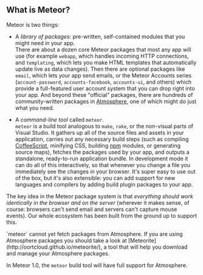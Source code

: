 <h2 id="whatismeteor">What is Meteor?</h2>

Meteor is two things:

* A _library of packages_: pre-written, self-contained modules that
you might need in your app.<br>
There are about a dozen core Meteor
packages that most any app will use (for example `webapp`, which
handles incoming HTTP connections, and `templating`, which lets you
make HTML templates that automatically update live as data changes).
Then there are optional packages like `email`, which lets your app
send emails, or the Meteor Accounts series (`account-password`,
`accounts-facebook`, `accounts-ui`, and others) which provide a
full-featured user account system that you can drop right into your
app. And beyond these "official" packages, there are hundreds of
community-written packages in [Atmosphere](https://atmosphere.meteor.com/),
one of which might do just what you need.

* A _command-line tool_ called `meteor`.<br>
`meteor` is a build tool analogous to `make`, `rake`, or the non-visual parts of
Visual Studio. It gathers up all of the source files and assets in your
application, carries out any necessary build steps (such as compiling
[CoffeeScript](http://coffeescript.org), minifying CSS, building
[npm](https://npmjs.org/) modules, or generating source maps), fetches the
packages used by your app, and outputs a standalone, ready-to-run application
bundle. In development mode it can do all of this interactively, so that
whenever you change a file you immediately see the changes in your browser. It's
super easy to use out of the box, but it's also extensible: you can add support
for new languages and compilers by adding build plugin packages to your app.

The key idea in the Meteor package system is that _everything should
work identically in the browser and on the server_ (wherever it makes
sense, of course: browsers can't send email and servers can't capture
mouse events). Our whole ecosystem has been built from the ground up
to support this.

<div class="note">
`meteor` cannot yet fetch packages from Atmosphere. If you are using
Atmosphere packages you should take a look at
[Meteorite](http://oortcloud.github.io/meteorite/), a tool that will
help you download and manage your Atmosphere packages.

In Meteor 1.0, the `meteor` build tool will have full support for
Atmosphere.
</div>
